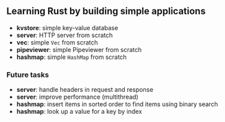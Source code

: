 ## Learning Rust by building simple applications

- **kvstore**: simple key-value database
- **server**: HTTP server from scratch
- **vec**: simple `Vec` from scratch
- **pipeviewer**: simple Pipeviewer from scratch
- **hashmap**: simple `HashMap` from scratch

### Future tasks

- **server**: handle headers in request and response
- **server**: improve performance (multithread)
- **hashmap**: insert items in sorted order to find items using binary search
- **hashmap**: look up a value for a key by index
